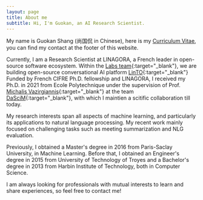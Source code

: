 ```yaml
---
layout: page
title: About me
subtitle: Hi, I'm Guokan, an AI Research Scientist.
---
```


My name is Guokan Shang (尚国侃 in Chinese), here is my [Curriculum Vitae](cv.pdf), <br>
you can find my contact at the footer of this website.

Currently, I am a Research Scientist at LINAGORA, a French leader in open-source software ecosystem. Within the [Labs team](https://labs.linagora.com){:target="_blank"}, we are building open-source conversational AI platform [LinTO](https://github.com/linto-ai){:target="_blank"} <br>
Funded by French CIFRE Ph.D. fellowship and LINAGORA, I received my Ph.D. in 2021 from Ecole Polytechnique under the supervision of Prof. [Michalis Vazirgiannis](https://scholar.google.com/citations?user=aWGJYcMAAAAJ){:target="_blank"} at the team [DaSciM](http://www.lix.polytechnique.fr/dascim/){:target="_blank"}, with which I maintien a scitific collaboration till today.

My research interests span all aspects of machine learning, and particularly its applications to natural language processing. My recent work mainly focused on challenging tasks such as meeting summarization and NLG evaluation.

Previously, I obtained a Master's degree in 2016 from Paris-Saclay University, in Machine Learning. Before that, I obtained an Engineer's degree in 2015 from University of Technology of Troyes and a Bachelor's degree in 2013 from Harbin Institute of Technology, both in Computer Science.

I am always looking for professionals with mutual interests to learn and share experiences, so feel free to contact me! 
